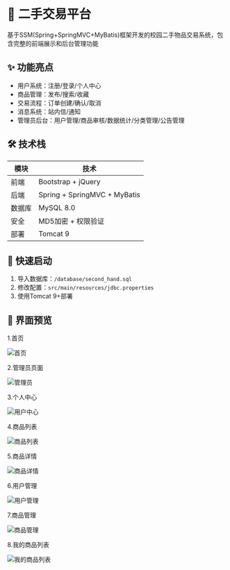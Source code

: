# 🛒 二手交易平台

基于SSM(Spring+SpringMVC+MyBatis)框架开发的校园二手物品交易系统，包含完整的前端展示和后台管理功能

## ✨ 功能亮点
- 用户系统：注册/登录/个人中心
- 商品管理：发布/搜索/收藏
- 交易流程：订单创建/确认/取消
- 消息系统：站内信/通知
- 管理员后台：用户管理/商品审核/数据统计/分类管理/公告管理

## 🛠 技术栈
| 模块       | 技术                     |
|------------|--------------------------|
| 前端       | Bootstrap + jQuery       |
| 后端       | Spring + SpringMVC + MyBatis |
| 数据库     | MySQL 8.0               |
| 安全       | MD5加密 + 权限验证       |
| 部署       | Tomcat 9                |

## 🚀 快速启动
1. 导入数据库：`/database/second_hand.sql`
2. 修改配置：`src/main/resources/jdbc.properties`
3. 使用Tomcat 9+部署

## 📸 界面预览
1.首页

![首页](./screenshot/1.png)

2.管理员页面

![管理员](./screenshot/9.png)

3.个人中心

![用户中心](./screenshot/2.png)

4.商品列表

![商品列表](./screenshot/7.png)

5.商品详情

![商品详情](./screenshot/10.png)

6.用户管理

![用户管理](./screenshot/3.png)

7.商品管理

![商品管理](./screenshot/4.png)

8.我的商品列表

![我的商品列表](./screenshot/6.png)
